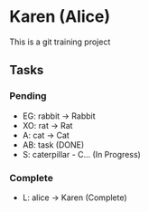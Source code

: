 # Karen (Alice)

This is a git training project

## Tasks

### Pending

- EG: rabbit -> Rabbit
- XO: rat -> Rat
- A: cat -> Cat
- AB: task (DONE)
- S: caterpillar - C... (In Progress)

### Complete

- L: alice -> Karen (Complete)
